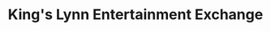 ---
title: "King's Lynn Entertainment Exchange"
url: /kings-lynn/kings-lynn-entertainment-exchange/
shop: electronics
---